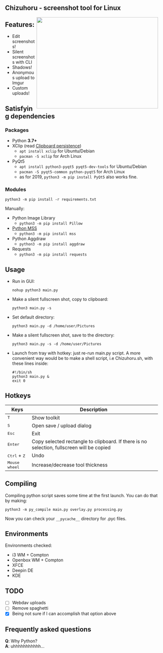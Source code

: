 ## Chizuhoru - screenshot tool for Linux  

<img align="right" width="400" height="300" src="https://i.imgur.com/T1t3L2x.png">  


## Features:

- Edit screenshots!
- Silent screenshots with CLI
- Shadows!
- Anonymous upload to Imgur
- Custom uploads!

## Satisfying dependencies

### Packages

- Python **3.7+**
- XClip (read [Clipboard persistence](https://wiki.ubuntu.com/ClipboardPersistence))
  + `apt install xclip` for Ubuntu/Debian
  + `pacman -S xclip` for Arch Linux
- PyQt5
  + `apt install python3-pyqt5 pyqt5-dev-tools` for Ubuntu/Debian
  + `pacman -S pyqt5-common python-pyqt5` for Arch Linux
  + as for 2019, `python3 -m pip install PyQt5` also works fine.

### Modules
`python3 -m pip install -r requirements.txt`  

Manually:  
- Python Image Library
  + `python3 -m pip install Pillow`
- [Python MSS](https://github.com/BoboTiG/python-mss)
  + `python3 -m pip install mss`
- Python Aggdraw
  + `python3 -m pip install aggdraw` 
- Requests
  + `python3 -m pip install requests`  
  
## Usage

- Run in GUI:
    ```shell
    nohup python3 main.py
    ```  
- Make a silent fullscreen shot, copy to clipboard:
    ```shell
    python3 main.py -s
    ```  
- Set default directory:
    ```shell
    python3 main.py -d /home/user/Pictures
    ```  
- Make a silent fullscreen shot, save to the directory:
    ```shell
    python3 main.py -s -d /home/user/Pictures
    ```  
- Launch from tray with hotkey: just re-run main.py script. A more convenient way would be to make a shell script, i.e Chizuhoru.sh, with these lines inside:
    ```shell
    #!/bin/sh
    python3 main.py &
    exit 0
    ```  
  
## Hotkeys

|  Keys                                                                     |  Description                     |
|---                                                                        |---                               |
| <kbd>T</kbd>                                                              | Show toolkit                     |
| <kbd>S</kbd>                                                              | Open save / upload dialog        |
| <kbd>Esc</kbd>                                                            | Exit                             |
| <kbd>Enter</kbd> | Copy selected rectangle to clipboard. If there is no selection, fullscreen will be copied |
| <kbd>Ctrl</kbd> + <kbd>Z</kbd>                                            | Undo                             |
| <kbd>Mouse wheel</kbd>                                                    | Increase/decrease tool thickness |

## Compiling

Compiling python script saves some time at the first launch. You can do that by making:  
  ```shell
  python3 -m py_compile main.py overlay.py processing.py  
  ```  
  
Now you can check your `__pycache__` directory for .pyc files.

## Environments

Environments checked:  

- i3 WM + Compton
- Openbox WM + Compton
- XFCE
- Deepin DE
- KDE

## TODO

- [ ] Webdav uploads
- [ ] Remove spaghetti
- [x] Being not sure if I can accomplish that option above

## Frequently asked questions

**Q**: Why Python?  
**A**: uhhhhhhhhhhh...  
